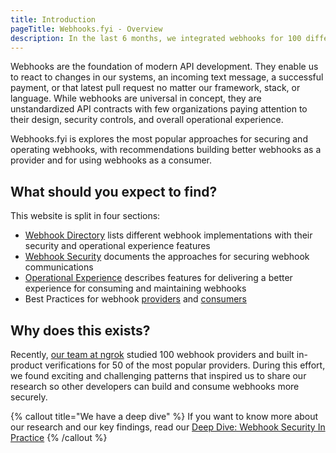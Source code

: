 ```yaml
---
title: Introduction
pageTitle: Webhooks.fyi - Overview
description: In the last 6 months, we integrated webhooks for 100 different systems. This website shows the good, the bad, and the ugly plus our learnings on webhook security.
---
```


Webhooks are the foundation of modern API development. They enable us to react to changes in our systems, an incoming text message, a successful payment, or that latest pull request no matter our framework, stack, or language. While webhooks are universal in concept, they are unstandardized API contracts with few organizations paying attention to their design, security controls, and overall operational experience.

Webhooks.fyi is explores the most popular approaches for securing and operating webhooks, with recommendations building better webhooks as a provider and for using webhooks as a consumer.

## What should you expect to find?

This website is split in four sections:

- [Webhook Directory](/docs/webhook-directory) lists different webhook implementations with their security and operational experience features
- [Webhook Security](/security/intro) documents the approaches for securing webhook communications
- [Operational Experience](/ops-experience/intro) describes features for delivering a better experience for consuming and maintaining webhooks
- Best Practices for webhook [providers](/best-practices/webhook-providers) and [consumers](/best-practices/webhook-consumers)

## Why does this exists?

Recently, [our team at ngrok](https://ngrok.com/) studied 100 webhook providers and built in-product verifications for 50 of the most popular providers. During this effort, we found exciting and challenging patterns that inspired us to share our research so other developers can build and consume webhooks more securely.

{% callout title="We have a deep dive" %}
If you want to know more about our research and our key findings, read our [Deep Dive: Webhook Security In Practice](https://blog.ngrok.com)
{% /callout %}

[comment]: <TODO: @caseysoftware: update for the actual link to the blog post>
